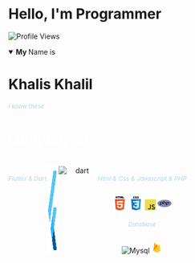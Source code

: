 # Hello, I'm Programmer

![Profile Views](https://komarev.com/ghpvc/?username=Baranaghaa&color=blueviolet)


<details open="true">
  <summary><b>My </b>Name is</summary>
  <h1>Khalis Khalil</h1>
</details>

<h6 style="color: lightblue; font-size: 12px">I know these <h1 style="color:white;"> Languages: <h1/> </h6>

<div style="text-align:center; display:flex;">
  <h6 style="color: lightblue; font-size: 12px">Flutter & Dart</h6>
<img alt="flutter" width="24px" src="https://raw.githubusercontent.com/github/explore/80688e429a7d4ef2fca1e82350fe8e3517d3494d/topics/flutter/flutter.png"/>
<img alt="dart" width="78px" src="https://www.vectorlogo.zone/logos/dartlang/dartlang-official.svg"/>
<div/>
<h6 style="color: lightblue; font-size: 12px">Html & Css & Javascript & PHP</h6>
<img alt="HTML5" width="28px" src="https://raw.githubusercontent.com/github/explore/80688e429a7d4ef2fca1e82350fe8e3517d3494d/topics/html/html.png" />
<img alt="css" width="28px" src="https://raw.githubusercontent.com/github/explore/80688e429a7d4ef2fca1e82350fe8e3517d3494d/topics/css/css.png" />
<img alt="JavaScript" width="22px" src="https://raw.githubusercontent.com/github/explore/80688e429a7d4ef2fca1e82350fe8e3517d3494d/topics/javascript/javascript.png" />
<img alt="php" width="28px" src="https://raw.githubusercontent.com/github/explore/80688e429a7d4ef2fca1e82350fe8e3517d3494d/topics/php/php.png" />

<h6 style="color: lightblue; font-size: 12px">Database</h6>
<img alt="Mysql" width="80" src="https://www.vectorlogo.zone/logos/mysql/mysql-horizontal.svg" />
<img alt="firebase" width="22px" src="https://raw.githubusercontent.com/github/explore/80688e429a7d4ef2fca1e82350fe8e3517d3494d/topics/firebase/firebase.png" />
<br/>

